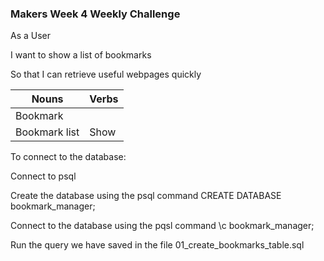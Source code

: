 ### Makers Week 4 Weekly Challenge

As a User

I want to show a list of bookmarks

So that I can retrieve useful webpages quickly

Nouns | Verbs
--- | ---
Bookmark |
Bookmark list | Show

To connect to the database:

Connect to psql

Create the database using the psql command CREATE DATABASE bookmark_manager;

Connect to the database using the pqsl command \c bookmark_manager;

Run the query we have saved in the file 01_create_bookmarks_table.sql
